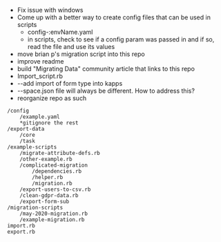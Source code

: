 * Fix issue with windows
* Come up with a better way to create config files that can be used in scripts
  * config-:envName.yaml
  * in scripts, check to see if a config param was passed in and if so, read the file and use its values
* move brian p's migration script into this repo
* improve readme
* build "Migrating Data" community article that links to this repo
* Import_script.rb
* --add import of form type into kapps
* --space.json file will always be different.  How to address this?
* reorganize repo as such
```
/config
    /example.yaml
    *gitignore the rest
/export-data
    /core
    /task
/example-scripts
    /migrate-attribute-defs.rb
    /other-example.rb
    /complicated-migration
        /dependencies.rb
        /helper.rb
        /migration.rb
    /export-users-to-csv.rb
    /clean-gdpr-data.rb
    /export-form-sub
/migration-scripts
    /may-2020-migration.rb
    /example-migration.rb        
import.rb
export.rb
```

